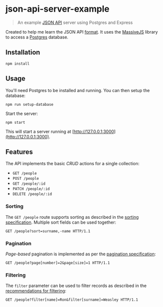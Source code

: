 # json-api-server-example

> An example [JSON API](http://jsonapi.org/) server using Postgres and Express

Created to help me learn the JSON API [format](http://jsonapi.org/format/). It uses the [MassiveJS](https://github.com/robconery/massive-js) library to access a [Postgres](http://www.postgresql.org/) database.

## Installation

```
npm install
```

## Usage

You'll need Postgres to be installed and running. You can then setup the database:

```
npm run setup-database
```

Start the server:

```
npm start
```

This will start a server running at [http://127.0.0.1:3000](http://127.0.0.1:3000).

## Features

The API implements the basic _CRUD_ actions for a single collection:

* `GET /people`
* `POST /people`
* `GET /people/:id`
* `PATCH /people/:id`
* `DELETE /people/:id`

### Sorting

The `GET /people` route supports sorting as described in the [sorting specification](http://jsonapi.org/format/#fetching-sorting). Multiple sort fields can be used together:

```http
GET /people?sort=surname,-name HTTP/1.1
```

### Pagination

_Page-based_ pagination is implemented as per the [pagination specification](http://jsonapi.org/format/#fetching-pagination):

```http
GET /people?page[number]=2&page[size]=1 HTTP/1.1
```
### Filtering

The `filter` parameter can be used to filter records as described in the [recommendations for filtering](http://jsonapi.org/recommendations/#filtering):

```http
GET /people?filter[name]=Ron&filter[surname]=Weasley HTTP/1.1
```

